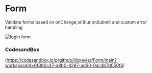 # Form
Validate forms based on onChange,onBlur,onSubmit and custom error handling




![login form](https://699878-5173.csb.app/)

### CodesandBox

(https://codesandbox.io/p/github/lijoxavier/Form/main?workspaceId=6f3b0c47-a8b0-4297-ad30-0ac4b7d050f6)

